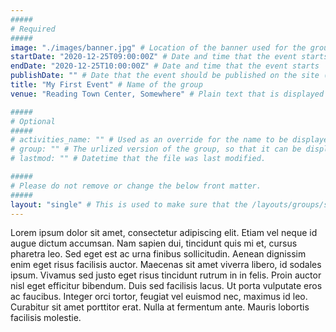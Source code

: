 ```yaml
---
#####
# Required
#####
image: "./images/banner.jpg" # Location of the banner used for the group page, and in the group list
startDate: "2020-12-25T09:00:00Z" # Date and time that the event starts
endDate: "2020-12-25T10:00:00Z" # Date and time that the event starts
publishDate: "" # Date that the event should be published on the site (Any builds that you run after this date will display the site). Useful if you want to time this with some kind of social media push/press release.
title: "My First Event" # Name of the group
venue: "Reading Town Center, Somewhere" # Plain text that is displayed for the "Location" of the event. Could easily be text to say "Microsoft Teams Meeting" or "Zoom Call".

#####
# Optional
#####
# activities_name: "" # Used as an override for the name to be displayed on the page for activities, e.g. "Sessions", "Lessons", "Dances", etc.
# group: "" # The urlized version of the group, so that it can be displayed on the group's page.
# lastmod: "" # Datetime that the file was last modified.

#####
# Please do not remove or change the below front matter.
#####
layout: "single" # This is used to make sure that the /layouts/groups/single.html template is used, and is an override for hugo
---
```

Lorem ipsum dolor sit amet, consectetur adipiscing elit. Etiam vel neque id augue dictum accumsan. Nam sapien dui, tincidunt quis mi et, cursus pharetra leo. Sed eget est ac urna finibus sollicitudin. Aenean dignissim enim eget risus facilisis auctor. Maecenas sit amet viverra libero, id sodales ipsum. Vivamus sed justo eget risus tincidunt rutrum in in felis. Proin auctor nisl eget efficitur bibendum. Duis sed facilisis lacus. Ut porta vulputate eros ac faucibus. Integer orci tortor, feugiat vel euismod nec, maximus id leo. Curabitur sit amet porttitor erat. Nulla at fermentum ante. Mauris lobortis facilisis molestie.